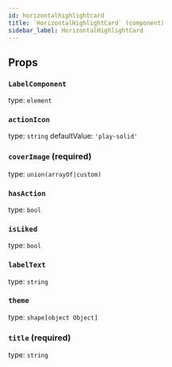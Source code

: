 ```yaml
---
id: horizontalhighlightcard
title: `HorizontalHighlightCard` (component)
sidebar_label: HorizontalHighlightCard
---
```



Props
-----

### `LabelComponent`

type: `element`


### `actionIcon`

type: `string`
defaultValue: `'play-solid'`


### `coverImage` (required)

type: `union(arrayOf|custom)`


### `hasAction`

type: `bool`


### `isLiked`

type: `bool`


### `labelText`

type: `string`


### `theme`

type: `shape[object Object]`


### `title` (required)

type: `string`

